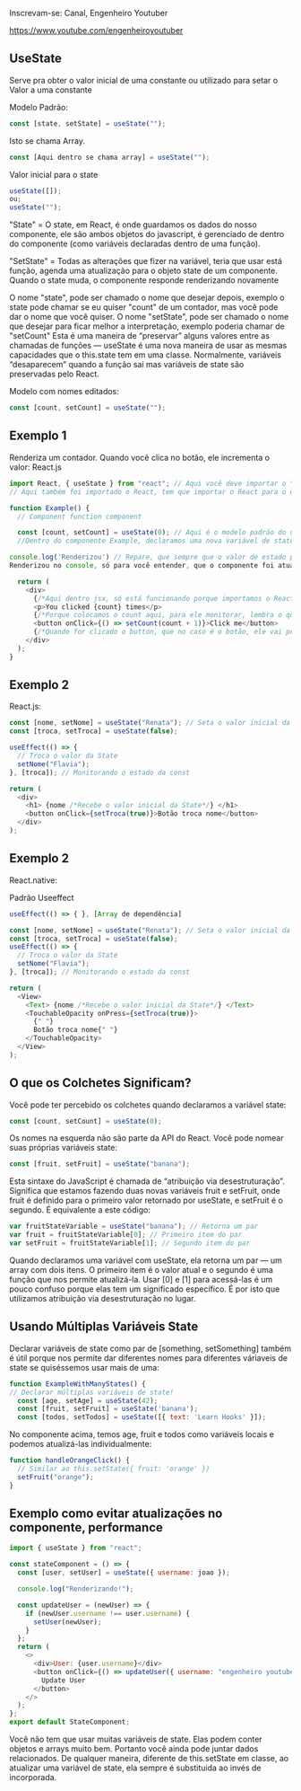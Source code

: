 Inscrevam-se: Canal, Engenheiro Youtuber

https://www.youtube.com/engenheiroyoutuber

## UseState

Serve pra obter o valor inicial de uma constante ou utilizado para setar o Valor a uma constante

Modelo Padrão:

```js
const [state, setState] = useState("");
```

Isto se chama Array.

```js
const [Aqui dentro se chama array] = useState("");
```

Valor inicial para o state

```js
useState([]);
ou;
useState("");
```

"State" = O state, em React, é onde guardamos os dados do nosso componente, ele são ambos objetos do javascript, é gerenciado de dentro do componente (como variáveis declaradas dentro de uma função).

"SetState" = Todas as alterações que fizer na variável, teria que usar está função, agenda uma atualização para o objeto state de um componente. Quando o state muda, o componente responde renderizando novamente

O nome "state", pode ser chamado o nome que desejar depois, exemplo o state pode chamar se eu quiser "count" de um contador, mas você pode dar o nome que você quiser.
O nome "setState", pode ser chamado o nome que desejar para ficar melhor a interpretação, exemplo poderia chamar de "setCount"
Esta é uma maneira de “preservar” alguns valores entre as chamadas de funções — useState é uma nova maneira de usar as mesmas capacidades que o this.state tem em uma classe. Normalmente, variáveis “desaparecem” quando a função sai mas variáveis de state são preservadas pelo React.

Modelo com nomes editados:

```js
const [count, setCount] = useState("");
```

## Exemplo 1

Renderiza um contador. Quando você clica no botão, ele incrementa o valor:
React.js

```js
import React, { useState } from "react"; // Aqui você deve importar o "useState" para que ele possa funcionar.
// Aqui também foi importado o React, tem que importar o React para o que estiver dentro do componente, no return em div, possa funcionar, que no caso é o jsx, o babel processador do javascript fica responsavel em fazer, funcionar o jsx por baixo dos panos sem menos você notar.

function Example() {
  // Component function component

  const [count, setCount] = useState(0); // Aqui é o modelo padrão do useState só que agora editamos.
  //Dentro do componente Example, declaramos uma nova variável de state chamando o Hook useState. Ele retorna um par de valores, no qual damos nomes. Estamos chamando nossa variável count porque ela mantém o número de cliques no botão. Inicializamos como zero passando 0 como o único argumento do useState. O segundo item retornado é a própria função. Ela nos permite atualizar o count então nomeamos para setCount.

console.log('Renderizou') // Repare, que sempre que o valor de estado precisa ser atualizado, o que React vai fazer vai atualizar o componente, assim vai escrever o
Renderizou no console, só para você entender, que o componente foi atualizado, para teste.

  return (
    <div>
      {/*Aqui dentro jsx, só está funcionando porque importamos o React*/}
      <p>You clicked {count} times</p>
      {/*Porque colocamos o count aqui, para ele monitorar, lembra o que é count, ele é o state, que foi explicado, acima, resumindo ele vai mostrar o que foi guardado, dentro dele, apenas a ultima atualização*/}
      <button onClick={() => setCount(count + 1)}>Click me</button>
      {/*Quando for clicado o button, que no caso é o botão, ele vai pegar o setCount que no caso é o setState lembra, ele vai pegar a atualização que foi feita e vai enviar para o state, que é o count, depois está somando mais um, o que estiver no state, e somar mais um.*/}
    </div>
  );
}
```

## Exemplo 2

React.js:

```js
const [nome, setNome] = useState("Renata"); // Seta o valor inicial da state
const [troca, setTroca] = useState(false);

useEffect(() => {
  // Troca o valor da State
  setNome("Flavia");
}, [troca]); // Monitorando o estado da const

return (
  <div>
    <h1> {nome /*Recebe o valor inicial da State*/} </h1>
    <button onClick={setTroca(true)}>Botão troca nome</button>
  </div>
);
```

## Exemplo 2

React.native:

Padrão Useeffect

```js
useEffect(() => { }, [Array de dependência]
```

```js
const [nome, setNome] = useState("Renata"); // Seta o valor inicial da state
const [troca, setTroca] = useState(false);
useEffect(() => {
  // Troca o valor da State
  setNome("Flavia");
}, [troca]); // Monitorando o estado da const

return (
  <View>
    <Text> {nome /*Recebe o valor inicial da State*/} </Text>
    <TouchableOpacity onPress={setTroca(true)}>
      {" "}
      Botão troca nome{" "}
    </TouchableOpacity>
  </View>
);
```

## O que os Colchetes Significam?

Você pode ter percebido os colchetes quando declaramos a variável state:

```js
const [count, setCount] = useState(0);
```

Os nomes na esquerda não são parte da API do React. Você pode nomear suas próprias variáveis state:

```js
const [fruit, setFruit] = useState("banana");
```

Esta sintaxe do JavaScript é chamada de “atribuição via desestruturação”. Significa que estamos fazendo duas novas variáveis fruit e setFruit, onde fruit é definido para o primeiro valor retornado por useState, e setFruit é o segundo. É equivalente a este código:

```js
var fruitStateVariable = useState("banana"); // Retorna um par
var fruit = fruitStateVariable[0]; // Primeiro item do par
var setFruit = fruitStateVariable[1]; // Segundo item do par
```

Quando declaramos uma variável com useState, ela retorna um par — um array com dois itens. O primeiro item é o valor atual e o segundo é uma função que nos permite atualizá-la. Usar [0] e [1] para acessá-las é um pouco confuso porque elas tem um significado específico. É por isto que utilizamos atribuição via desestruturação no lugar.

## Usando Múltiplas Variáveis State

Declarar variáveis de state como par de [something, setSomething] também é útil porque nos permite dar diferentes nomes para diferentes váriaveis de state se quiséssemos usar mais de uma:

```js
function ExampleWithManyStates() {
// Declarar múltiplas variáveis de state!
  const [age, setAge] = useState(42);
  const [fruit, setFruit] = useState('banana');
  const [todos, setTodos] = useState([{ text: 'Learn Hooks' }]);
```

No componente acima, temos age, fruit e todos como variáveis locais e podemos atualizá-las individualmente:

```js
function handleOrangeClick() {
  // Similar ao this.setState({ fruit: 'orange' })
  setFruit("orange");
}
```

## Exemplo como evitar atualizações no componente, performance

```js
import { useState } from "react";

const stateComponent = () => {
  const [user, setUser] = useState({ username: joao });

  console.log("Renderizando!");

  const updateUser = (newUser) => {
    if (newUser.username !== user.username) {
      setUser(newUser);
    }
  };
  return (
    <>
      <div>User: {user.username}</div>
      <button onClick={() => updateUser({ username: "engenheiro youtuber" })}>
        Update User
      </button>
    </>
  );
};
export default StateComponent;
```

Você não tem que usar muitas variáveis de state. Elas podem conter objetos e arrays muito bem. Portanto você ainda pode juntar dados relacionados. De qualquer maneira, diferente de this.setState em classe, ao atualizar uma variável de state, ela sempre é substituida ao invés de incorporada.
